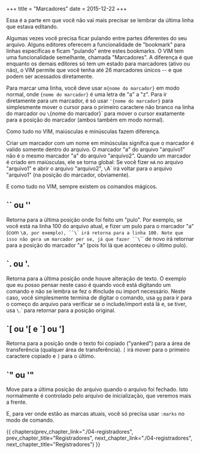 +++
title = "Marcadores"
date = 2015-12-22
+++

Essa é a parte em que você não vai mais precisar se lembrar da última linha
que estava editando.

<!-- more -->

Algumas vezes você precisa ficar pulando entre partes diferentes do seu
arquivo. Alguns editores oferecem a funcionalidade de "bookmark" para linhas
específicas e ficam "pulando" entre estes bookmarks. O VIM tem uma
funcionalidade semelhante, chamada "Marcadores". A diferença é que enquanto os
demais editores só tem um estado para marcadores (ativo ou não), o VIM permite
que você tenha até 26 marcadores únicos -- e que podem ser acessados
diretamente.

Para marcar uma linha, você deve usar `m{nome do marcador}` em modo normal, onde
`{nome do marcador}` é uma letra de "a" a "z". Para ir diretamente para um
marcador, é só usar `'{nome do marcador}` para simplesmente mover o cursor para o
primeiro caractere não branco na linha do marcador ou `\`{nome do marcador}` para
mover o cursor exatamente para a posição do marcador (ambos também em modo
normal).

Como tudo no VIM, maiúsculas e minúsculas fazem diferença.

Criar um marcador com um nome em minúsculas signifca que o marcador é valido
somente dentro do arquivo. O marcador "a" do arquivo "arquivo1" não é o mesmo
marcador "a" do arquivo "arquivo2". Quando um marcador é criado em maiúsculas,
ele se torna global: Se você fizer `mA` no arquivo "arquivo1" e abrir o arquivo
"arquivo2", `\`A` irá voltar para o arquivo "arquivo1" (na posição do marcador,
obviamente).

E como tudo no VIM, sempre existem os comandos mágicos.

## \`\` ou ''

Retorna para a última posição onde foi feito um "pulo". Por exemplo, se você
está na linha 100 do arquivo atual, e fizer um pulo para o marcador "a" (com `\`a`,
por exemplo), ``\`\`` irá retorna para a linha 100. Note que isso não gera um
marcador per se, já que fazer ``\`\`` de novo irá retornar para a posição do
marcador "a" (pois foi lá que aconteceu o último pulo).


## \`. ou '.

Retorna para a última posição onde houve alteração de texto. O exemplo que eu
posso pensar neste caso é quando você está digitando um comando e não se lembra
se fez o #include ou import necessário. Neste caso, você simplesmente termina
de digitar o comando, usa `gg` para ir para o começo do arquivo para verificar se
o include/import está lá e, se tiver, usa `\`.` para retornar para a posição
original.


## \`[ ou '[ e \`] ou ']

Retorna para a posição onde o texto foi copiado ("yanked") para a área de
transferência (qualquer área de transferência). `[` irá mover para o primeiro
caractere copiado e `]` para o último.


## \`" ou '"

Move para a última posição do arquivo quando o arquivo foi fechado. Isto
normalmente é controlado pelo arquivo de inicialização, que veremos mais a
frente.

E, para ver onde estão as marcas atuais, você só precisa usar `:marks` no modo de
comando.

{{ chapters(prev_chapter_link="./04-registradores", prev_chapter_title="Registradores", next_chapter_link="./04-registradores", next_chapter_title="Registradores") }}
